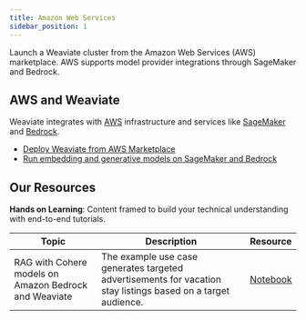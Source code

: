 ```yaml
---
title: Amazon Web Services
sidebar_position: 1
---
```


Launch a Weaviate cluster from the Amazon Web Services (AWS) marketplace. AWS supports model provider integrations through SageMaker and Bedrock.

## AWS and Weaviate
Weaviate integrates with [AWS](https://aws.amazon.com/) infrastructure and services like [SageMaker](https://aws.amazon.com/sagemaker/) and [Bedrock](https://aws.amazon.com/bedrock/).

* [Deploy Weaviate from AWS Marketplace](/developers/weaviate/installation/aws-marketplace)
* [Run embedding and generative models on SageMaker and Bedrock](/developers/weaviate/model-providers/aws)

## Our Resources 
**Hands on Learning**: Content framed to build your technical understanding with end-to-end tutorials.

| Topic | Description | Resource | 
| --- | --- | --- |
| RAG with Cohere models on Amazon Bedrock and Weaviate | The example use case generates targeted advertisements for vacation stay listings based on a target audience. | [Notebook](https://github.com/weaviate/recipes/blob/main/integrations/cloud-hyperscalers/aws/RAG_Cohere_Weaviate_v4_client.ipynb)
